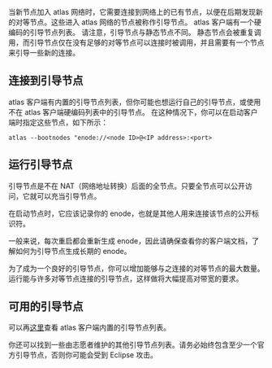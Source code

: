 当新节点加入 atlas 网络时，它需要连接到网络上的已有节点，以便在后期发现新的对等节点。这些进入 atlas 网络的节点被称作引导节点。
atlas 客户端有一个硬编码的引导节点列表。 请注意，引导节点与静态节点不同。
静态节点会被重复调用，而引导节点仅在没有足够的对等节点可以连接时被调用，并且需要有一个节点来引导一些新的连接。

## 连接到引导节点

atlas 客户端有内置的引导节点列表，但你可能也想运行自己的引导节点，或使用不在 atlas 客户端硬编码列表中的引导节点。
在这种情况下，你可以在启动客户端时指定这些节点，如下所示：

```shell
atlas --bootnodes "enode://<node ID>@<IP address>:<port>
```

## 运行引导节点

引导节点是不在 NAT（网络地址转换）后面的全节点。只要全节点可以公开访问，它就可以充当引导节点。

在启动节点时，它应该记录你的 enode，也就是其他人用来连接该节点的公开标识符。

一般来说，每次重启都会重新生成 enode，因此请确保查看你的客户端文档，了解如何为引导节点生成长期的 enode。

为了成为一个良好的引导节点，你可以增加能够与之连接的对等节点的最大数量。 运行能与许多对等节点连接的引导节点，这样做将大幅提高对带宽的要求。

## 可用的引导节点

可以再[这里](https://github.com/mapprotocol/atlas/blob/main/params/bootnodes.go)查看 atlas 客户端内置的引导节点列表。

你还可以找到一些由志愿者维护的其他引导节点列表。请务必始终包含至少一个官方引导节点，否则你可能会受到 Eclipse 攻击。